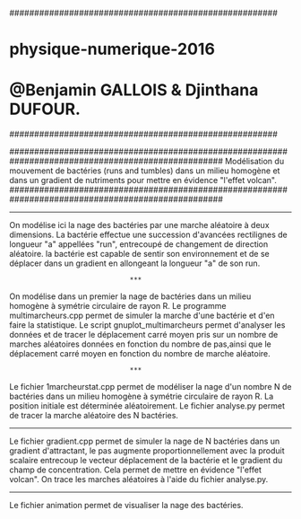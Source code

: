 ######################################################
#    physique-numerique-2016                         #
#    @Benjamin GALLOIS & Djinthana DUFOUR.           #
######################################################


###################################################################################################
Modélisation du mouvement de bactéries (runs and tumbles) dans un milieu
homogène et dans un gradient de nutriments pour mettre en évidence "l'effet volcan".
###################################################################################################


***************************************************************************************************
On modélise ici la nage des bactéries par une marche aléatoire à deux dimensions.
La bactérie effectue une succession d'avancées rectilignes de longueur "a"
 appellées "run", entrecoupé de changement de direction aléatoire. la bactérie
 est capable de sentir son environnement et de se déplacer dans un gradient
 en allongeant la longueur "a" de son run.

                                  ***

 On modélise dans un premier la nage de bactéries dans un milieu homogène à
 symétrie circulaire de rayon R.
 Le programme multimarcheurs.cpp permet de simuler la marche d'une bactérie et
 d'en faire la statistique. Le script gnuplot_multimarcheurs permet d'analyser
 les données et de tracer le déplacement carré moyen pris sur un nombre de
 marches aléatoires données en fonction du nombre de pas,ainsi que le
 déplacement carré moyen en fonction du nombre de marche aléatoire.

                                  ***

 Le fichier 1marcheurstat.cpp permet de modéliser la nage d'un nombre N de
 bactéries dans un milieu homogène à symétrie circulaire de rayon R. La position initiale
 est déterminée aléatoirement. Le fichier analyse.py permet de tracer la marche aléatoire
 des N bactéries.

***************************************************************************************************

 Le fichier gradient.cpp permet de simuler la nage de N bactéries dans un gradient
 d'attractant, le pas augmente proportionnellement avec la produit scalaire entrecoup
 le vecteur déplacement de la bactérie et le gradient du champ de concentration.
 Cela permet de mettre en évidence "l'effet volcan". On trace les marches aléatoires
 à l'aide du fichier analyse.py.

***************************************************************************************************

Le fichier animation permet de visualiser la nage des bactéries.

